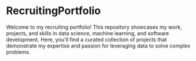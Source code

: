 # RecruitingPortfolio
Welcome to my recruiting portfolio! This repository showcases my work, projects, and skills in data science, machine learning, and software development. Here, you'll find a curated collection of projects that demonstrate my expertise and passion for leveraging data to solve complex problems.
